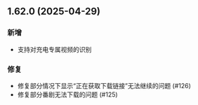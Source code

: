 ## 1.62.0 (2025-04-29)
### 新增
* 支持对充电专属视频的识别

### 修复
* 修复部分情况下显示“正在获取下载链接”无法继续的问题 (#126)
* 修复部分番剧无法下载的问题 (#125)